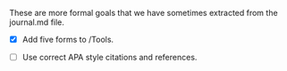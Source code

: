 
These are more formal goals that we have sometimes extracted from the journal.md file.

* [x] Add five forms to /Tools.

* [ ] Use correct APA style citations and references.
